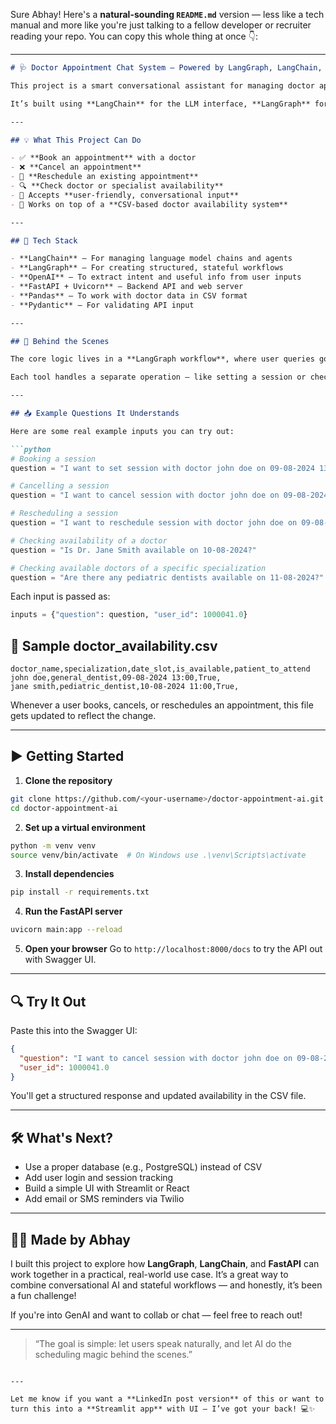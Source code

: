 
Sure Abhay! Here's a **natural-sounding `README.md`** version — less like a tech manual and more like you're just talking to a fellow developer or recruiter reading your repo. You can copy this whole thing at once 👇:

---

````markdown
# 🩺 Doctor Appointment Chat System — Powered by LangGraph, LangChain, and FastAPI

This project is a smart conversational assistant for managing doctor appointments using natural language. Whether a user wants to book, cancel, or reschedule a session, this system understands their request and takes care of the action by updating doctor availability behind the scenes.

It’s built using **LangChain** for the LLM interface, **LangGraph** for handling multi-step logic (like workflows), and **FastAPI** to expose everything through a simple API.

---

## 💡 What This Project Can Do

- ✅ **Book an appointment** with a doctor
- ❌ **Cancel an appointment**
- 🔁 **Reschedule an existing appointment**
- 🔍 **Check doctor or specialist availability**
- 💬 Accepts **user-friendly, conversational input**
- 📅 Works on top of a **CSV-based doctor availability system**

---

## 🔧 Tech Stack

- **LangChain** — For managing language model chains and agents
- **LangGraph** — For creating structured, stateful workflows
- **OpenAI** — To extract intent and useful info from user inputs
- **FastAPI + Uvicorn** — Backend API and web server
- **Pandas** — To work with doctor data in CSV format
- **Pydantic** — For validating API input

---

## 🧠 Behind the Scenes

The core logic lives in a **LangGraph workflow**, where user queries go through a supervisor node to detect the intent (book, cancel, reschedule, or check info). Based on that, the graph directs the request to the appropriate function.

Each tool handles a separate operation — like setting a session or checking if a doctor is available. CSV files get updated accordingly.

---

## 📥 Example Questions It Understands

Here are some real example inputs you can try out:

```python
# Booking a session
question = "I want to set session with doctor john doe on 09-08-2024 13:00"

# Cancelling a session
question = "I want to cancel session with doctor john doe on 09-08-2024 13:00"

# Rescheduling a session
question = "I want to reschedule session with doctor john doe on 09-08-2024 13:00 which was held on 08-08-2024 12:30"

# Checking availability of a doctor
question = "Is Dr. Jane Smith available on 10-08-2024?"

# Checking available doctors of a specific specialization
question = "Are there any pediatric dentists available on 11-08-2024?"
````

Each input is passed as:

```python
inputs = {"question": question, "user_id": 1000041.0}
```

## 📝 Sample doctor\_availability.csv

```csv
doctor_name,specialization,date_slot,is_available,patient_to_attend
john doe,general_dentist,09-08-2024 13:00,True,
jane smith,pediatric_dentist,10-08-2024 11:00,True,
```

Whenever a user books, cancels, or reschedules an appointment, this file gets updated to reflect the change.

---

## ▶️ Getting Started

1. **Clone the repository**

```bash
git clone https://github.com/<your-username>/doctor-appointment-ai.git
cd doctor-appointment-ai
```

2. **Set up a virtual environment**

```bash
python -m venv venv
source venv/bin/activate  # On Windows use .\venv\Scripts\activate
```

3. **Install dependencies**

```bash
pip install -r requirements.txt
```

4. **Run the FastAPI server**

```bash
uvicorn main:app --reload
```

5. **Open your browser**
   Go to `http://localhost:8000/docs` to try the API out with Swagger UI.

---

## 🔍 Try It Out

Paste this into the Swagger UI:

```json
{
  "question": "I want to cancel session with doctor john doe on 09-08-2024 13:00",
  "user_id": 1000041.0
}
```

You'll get a structured response and updated availability in the CSV file.

---

## 🛠️ What's Next?

* Use a proper database (e.g., PostgreSQL) instead of CSV
* Add user login and session tracking
* Build a simple UI with Streamlit or React
* Add email or SMS reminders via Twilio

---

## 👨‍💻 Made by Abhay

I built this project to explore how **LangGraph**, **LangChain**, and **FastAPI** can work together in a practical, real-world use case. It’s a great way to combine conversational AI and stateful workflows — and honestly, it’s been a fun challenge!

If you're into GenAI and want to collab or chat — feel free to reach out!

---

> “The goal is simple: let users speak naturally, and let AI do the scheduling magic behind the scenes.”

```

---

Let me know if you want a **LinkedIn post version** of this or want to turn this into a **Streamlit app** with UI – I’ve got your back! 💻✨
```

